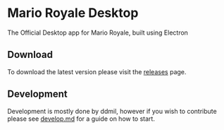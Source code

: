# Mario Royale Desktop
The Official Desktop app for Mario Royale, built using Electron

## Download
To download the latest version please visit the [releases](https://github.com/mroyale/MarioRoyaleDesktop/releases) page.

## Development
Development is mostly done by ddmil, however if you wish to contribute please see [develop.md](https://github.com/mroyale/MarioRoyaleDesktop/blob/master/develop.md) for a guide on how to start.
